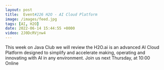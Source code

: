 ```yaml
---
layout: post
title:  Event#226 H2O - AI Cloud Platform
image: /images/feed.jpg
tags: [AI, H2O]
date: 2022-06-14 15:44:55 +0000
video: 2J0DcRVjnw4
---
```


This week on Java Club we will review the H2O.ai is an advanced AI Cloud Platform designed to simplify and accelerate making, operating and innovating with AI in any environment.
Join us next Thursday, at 10:00 Online
